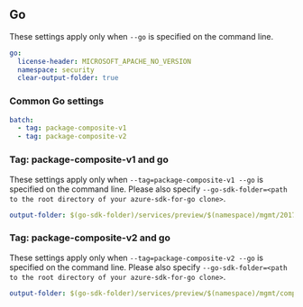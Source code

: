 ## Go

These settings apply only when `--go` is specified on the command line.

```yaml $(go)
go:
  license-header: MICROSOFT_APACHE_NO_VERSION
  namespace: security
  clear-output-folder: true
```

### Common Go settings

```yaml $(go) && $(multiapi)
batch:
  - tag: package-composite-v1
  - tag: package-composite-v2
```

### Tag: package-composite-v1 and go

These settings apply only when `--tag=package-composite-v1 --go` is specified on the command line.
Please also specify `--go-sdk-folder=<path to the root directory of your azure-sdk-for-go clone>`.

```yaml $(tag) == 'package-composite-v1' && $(go)
output-folder: $(go-sdk-folder)/services/preview/$(namespace)/mgmt/2017-08-01-preview/$(namespace)
```

### Tag: package-composite-v2 and go

These settings apply only when `--tag=package-composite-v2 --go` is specified on the command line.
Please also specify `--go-sdk-folder=<path to the root directory of your azure-sdk-for-go clone>`.

```yaml $(tag) == 'package-composite-v2' && $(go)
output-folder: $(go-sdk-folder)/services/preview/$(namespace)/mgmt/composite-v2/$(namespace)
```
